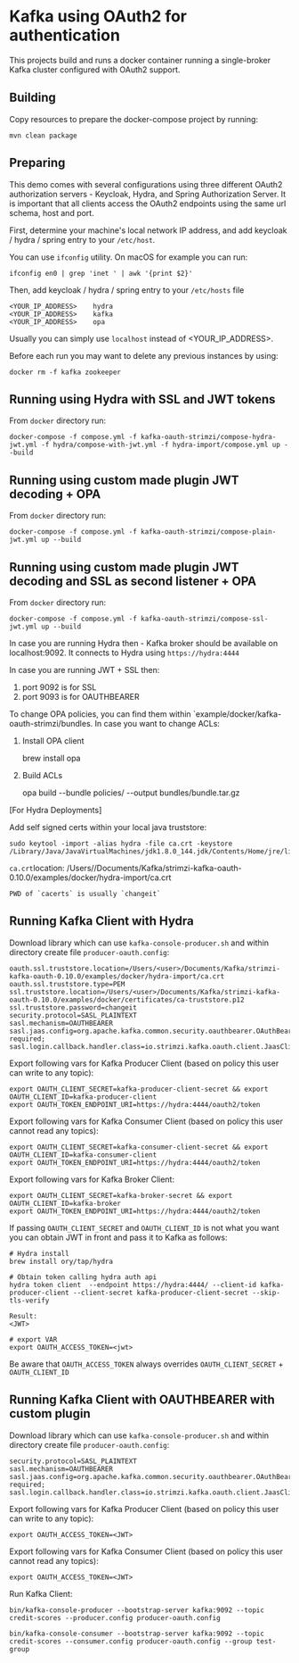 Kafka using OAuth2 for authentication
=====================================

This projects build and runs a docker container running a single-broker Kafka cluster configured with OAuth2 support.


Building
--------

Copy resources to prepare the docker-compose project by running:

    mvn clean package
    

Preparing
---------

This demo comes with several configurations using three different OAuth2 authorization servers - Keycloak, Hydra, and Spring Authorization Server. 
It is important that all clients access the OAuth2 endpoints using the same url schema, host and port.
 
First, determine your machine's local network IP address, and add keycloak / hydra / spring entry to your `/etc/host`.

You can use `ifconfig` utility. On macOS for example you can run:

    ifconfig en0 | grep 'inet ' | awk '{print $2}'

Then, add keycloak / hydra / spring entry to your `/etc/hosts` file 

    <YOUR_IP_ADDRESS>    hydra
    <YOUR_IP_ADDRESS>    kafka
    <YOUR_IP_ADDRESS>    opa


Usually you can simply use `localhost` instead of <YOUR_IP_ADDRESS>.

Before each run you may want to delete any previous instances by using:

    docker rm -f kafka zookeeper


Running using Hydra with SSL and JWT tokens
----------------------------------------------

From `docker` directory run:

    docker-compose -f compose.yml -f kafka-oauth-strimzi/compose-hydra-jwt.yml -f hydra/compose-with-jwt.yml -f hydra-import/compose.yml up --build


Running using custom made plugin JWT decoding + OPA
----------------------------------------------

From `docker` directory run:

    docker-compose -f compose.yml -f kafka-oauth-strimzi/compose-plain-jwt.yml up --build


Running using custom made plugin JWT decoding and SSL as second listener + OPA
----------------------------------------------

From `docker` directory run:

    docker-compose -f compose.yml -f kafka-oauth-strimzi/compose-ssl-jwt.yml up --build

In case you are running Hydra then - Kafka broker should be available on localhost:9092. It connects to Hydra using `https://hydra:4444`

In case you are running JWT + SSL then: 
1. port 9092 is for SSL
2. port 9093 is for OAUTHBEARER

To change OPA policies, you can find them within `example/docker/kafka-oauth-strimzi/bundles. 
In case you want to change ACLs: 
1. Install OPA client

    brew install opa
2. Build ACLs

    opa build --bundle policies/ --output bundles/bundle.tar.gz


[For Hydra Deployments] 

Add self signed certs within your local java truststore: 

    sudo keytool -import -alias hydra -file ca.crt -keystore /Library/Java/JavaVirtualMachines/jdk1.8.0_144.jdk/Contents/Home/jre/lib/security/cacerts

`ca.crt`location:   /Users/<user>/Documents/Kafka/strimzi-kafka-oauth-0.10.0/examples/docker/hydra-import/ca.crt

    PWD of `cacerts` is usually `changeit`


Running Kafka Client with Hydra
---------------------------------------
Download library which can use  `kafka-console-producer.sh` and within directory create file `producer-oauth.config`:

    
    oauth.ssl.truststore.location=/Users/<user>/Documents/Kafka/strimzi-kafka-oauth-0.10.0/examples/docker/hydra-import/ca.crt
    oauth.ssl.truststore.type=PEM
    ssl.truststore.location=/Users/<user>/Documents/Kafka/strimzi-kafka-oauth-0.10.0/examples/docker/certificates/ca-truststore.p12
    ssl.truststore.password=changeit
    security.protocol=SASL_PLAINTEXT
    sasl.mechanism=OAUTHBEARER
    sasl.jaas.config=org.apache.kafka.common.security.oauthbearer.OAuthBearerLoginModule required;
    sasl.login.callback.handler.class=io.strimzi.kafka.oauth.client.JaasClientOauthLoginCallbackHandler

Export following vars for Kafka Producer Client (based on policy this user can write to any topic): 
    
    export OAUTH_CLIENT_SECRET=kafka-producer-client-secret && export OAUTH_CLIENT_ID=kafka-producer-client
    export OAUTH_TOKEN_ENDPOINT_URI=https://hydra:4444/oauth2/token

Export following vars for Kafka Consumer Client (based on policy this user cannot read any topics): 
    
    export OAUTH_CLIENT_SECRET=kafka-consumer-client-secret && export OAUTH_CLIENT_ID=kafka-consumer-client
    export OAUTH_TOKEN_ENDPOINT_URI=https://hydra:4444/oauth2/token

Export following vars for Kafka Broker Client: 
    
    export OAUTH_CLIENT_SECRET=kafka-broker-secret && export OAUTH_CLIENT_ID=kafka-broker
    export OAUTH_TOKEN_ENDPOINT_URI=https://hydra:4444/oauth2/token

If passing `OAUTH_CLIENT_SECRET` and `OAUTH_CLIENT_ID` is not what you want you can obtain JWT in front and pass it to Kafka as follows: 
    
    # Hydra install
    brew install ory/tap/hydra
    
    # Obtain token calling hydra auth api
    hydra token client  --endpoint https://hydra:4444/ --client-id kafka-producer-client --client-secret kafka-producer-client-secret --skip-tls-verify
    
    Result: 
    <JWT>
    
    # export VAR
    export OAUTH_ACCESS_TOKEN=<jwt>
 
Be aware that `OAUTH_ACCESS_TOKEN` always overrides `OAUTH_CLIENT_SECRET` + `OAUTH_CLIENT_ID`
        

Running Kafka Client with OAUTHBEARER with custom plugin
---------------------------------------
Download library which can use  `kafka-console-producer.sh` and within directory create file `producer-oauth.config`:

    
    security.protocol=SASL_PLAINTEXT
    sasl.mechanism=OAUTHBEARER
    sasl.jaas.config=org.apache.kafka.common.security.oauthbearer.OAuthBearerLoginModule required;
    sasl.login.callback.handler.class=io.strimzi.kafka.oauth.client.JaasClientOauthLoginCallbackHandler

Export following vars for Kafka Producer Client (based on policy this user can write to any topic): 
    
    export OAUTH_ACCESS_TOKEN=<JWT>

Export following vars for Kafka Consumer Client (based on policy this user cannot read any topics): 
    
    export OAUTH_ACCESS_TOKEN=<JWT>



Run Kafka Client: 
    
    bin/kafka-console-producer --bootstrap-server kafka:9092 --topic credit-scores --producer.config producer-oauth.config

    bin/kafka-console-consumer --bootstrap-server kafka:9092 --topic credit-scores --consumer.config producer-oauth.config --group test-group
